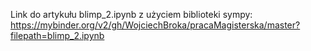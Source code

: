 Link do artykułu blimp_2.ipynb z użyciem biblioteki sympy:
https://mybinder.org/v2/gh/WojciechBroka/pracaMagisterska/master?filepath=blimp_2.ipynb
